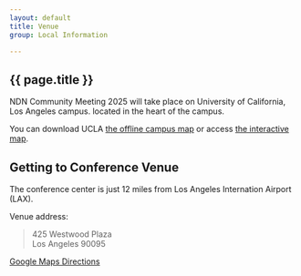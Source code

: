 ```yaml
---
layout: default
title: Venue
group: Local Information

---
```


## {{ page.title }}

NDN Community Meeting 2025 will take place on University of California, Los Angeles campus. located in the heart of the campus.

You can download UCLA [the offline campus map](http://maps.ucla.edu/downloads/pdf/UCLA_Campus_Colored_Map.pdf) or access [the interactive map](http://maps.ucla.edu/campus/).

<div style="clear: both"></div>

## Getting to Conference Venue

The conference center is just 12 miles from Los Angeles Internation Airport (LAX).

Venue address:

  > 425 Westwood Plaza  
  > Los Angeles 90095

[Google Maps Directions](https://www.google.com/maps/dir/Los+Angeles+International+Airport,+1+World+Way,+Los+Angeles,+CA+90045/425+Westwood+Plaza,+Los+Angeles,+CA+90095/@34.0051917,-118.4488899,13z/data=!4m13!4m12!1m5!1m1!1s0x80c2b0d213b24fb5:0x77a87b57698badf1!2m2!1d-118.40853!2d33.941589!1m5!1m1!1s0x80c2bc88a8fef1bb:0x9d3811ef974a159e!2m2!1d-118.4448196!2d34.0688039)
